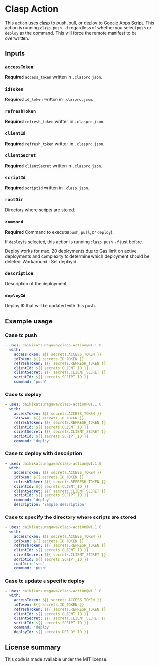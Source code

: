 # Clasp Action

This action uses [clasp](https://github.com/google/clasp) to push, pull, or deploy to [Google Apps Script](https://developers.google.com/apps-script/). This action is running `clasp push -f` regardless of whether you select `push` or `deploy` as the command. This will force the remote manifest to be overwritten.

## Inputs

### `accessToken`

**Required** `access_token` written in `.clasprc.json`.

### `idToken`

**Required** `id_token` written in `.clasprc.json`.

### `refreshToken`

**Required** `refresh_token` written in `.clasprc.json`.

### `clientId`

**Required** `refresh_token` written in `.clasprc.json`.

### `clientSecret`

**Required** `clientSecret` written in `.clasprc.json`.

### `scriptId`

**Required** `scriptId` written in `.clasp.json`.

### `rootDir`

Directory where scripts are stored.

### `command`

**Required** Command to execute(`push`, `pull`, or `deploy`).

If `deploy` is selected, this action is running `clasp push -f` just before.

Deploy works for max. 20 deployments due to Gas limit on active deployments and complexity to determine which deployment should be deleted.
Workaround : Set deployId.

### `description`

Description of the deployment.

### `deployId`

Deploy ID that will be updated with this push.

## Example usage

### Case to push

```yaml
- uses: daikikatsuragawa/clasp-action@v1.1.0
  with:
    accessToken: ${{ secrets.ACCESS_TOKEN }}
    idToken: ${{ secrets.ID_TOKEN }}
    refreshToken: ${{ secrets.REFRESH_TOKEN }}
    clientId: ${{ secrets.CLIENT_ID }}
    clientSecret: ${{ secrets.CLIENT_SECRET }}
    scriptId: ${{ secrets.SCRIPT_ID }}
    command: 'push'
```

### Case to deploy

```yaml
- uses: daikikatsuragawa/clasp-action@v1.1.0
  with:
    accessToken: ${{ secrets.ACCESS_TOKEN }}
    idToken: ${{ secrets.ID_TOKEN }}
    refreshToken: ${{ secrets.REFRESH_TOKEN }}
    clientId: ${{ secrets.CLIENT_ID }}
    clientSecret: ${{ secrets.CLIENT_SECRET }}
    scriptId: ${{ secrets.SCRIPT_ID }}
    command: 'deploy'
```

### Case to deploy with description

```yaml
- uses: daikikatsuragawa/clasp-action@v1.1.0
  with:
    accessToken: ${{ secrets.ACCESS_TOKEN }}
    idToken: ${{ secrets.ID_TOKEN }}
    refreshToken: ${{ secrets.REFRESH_TOKEN }}
    clientId: ${{ secrets.CLIENT_ID }}
    clientSecret: ${{ secrets.CLIENT_SECRET }}
    scriptId: ${{ secrets.SCRIPT_ID }}
    command: 'deploy'
    description: 'Sample description'
```

### Case to specify the directory where scripts are stored

```yaml
- uses: daikikatsuragawa/clasp-action@v1.1.0
  with:
    accessToken: ${{ secrets.ACCESS_TOKEN }}
    idToken: ${{ secrets.ID_TOKEN }}
    refreshToken: ${{ secrets.REFRESH_TOKEN }}
    clientId: ${{ secrets.CLIENT_ID }}     
    clientSecret: ${{ secrets.CLIENT_SECRET }}
    scriptId: ${{ secrets.SCRIPT_ID }}
    rootDir: 'src'
    command: 'push'
```

### Case to update a specific deploy

```yaml
- uses: daikikatsuragawa/clasp-action@v1.1.0
  with:
    accessToken: ${{ secrets.ACCESS_TOKEN }}
    idToken: ${{ secrets.ID_TOKEN }}
    refreshToken: ${{ secrets.REFRESH_TOKEN }}
    clientId: ${{ secrets.CLIENT_ID }}
    clientSecret: ${{ secrets.CLIENT_SECRET }}
    scriptId: ${{ secrets.SCRIPT_ID }}
    command: 'deploy'
    deployId: ${{ secrets.DEPLOY_ID }}
```

## License summary

This code is made available under the MIT license.

